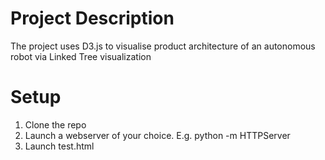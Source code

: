 # Project Description

The project uses D3.js to visualise product architecture of an autonomous robot via Linked Tree visualization

# Setup

1. Clone the repo
2. Launch a webserver of your choice. E.g. python -m HTTPServer
3. Launch test.html